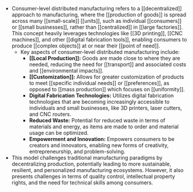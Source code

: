 - Consumer-level distributed manufacturing refers to a [[decentralized]] approach to manufacturing, where the [[production of goods]] is spread across many [[small-scale]] [[units]], such as individual [[consumers]] or [[small businesses]], rather than [[centralized]] in [[large factories]]. This concept heavily leverages technologies like [[3D printing]], [[CNC machines]], and other [[digital fabrication tools]], enabling consumers to produce [[complex objects]] at or near their [[point of need]].
	- Key aspects of consumer-level distributed manufacturing include:
		- **[[Local Production]]:** Goods are made close to where they are needed, reducing the need for [[transport]] and associated costs and [[environmental impacts]].
		- **[[Customization]]:** Allows for greater customization of products to meet [[specific individual needs]] or [[preferences]], as opposed to [[mass production]] which focuses on [[uniformity]].
		- **Digital Fabrication Technologies:** Utilizes digital fabrication technologies that are becoming increasingly accessible to individuals and small businesses, like 3D printers, laser cutters, and CNC routers.
		- **Reduced Waste:** Potential for reduced waste in terms of materials and energy, as items are made to order and material usage can be optimized.
		- **Empowerment and Innovation:** Empowers consumers to be creators and innovators, enabling new forms of creativity, entrepreneurship, and problem-solving.
- This model challenges traditional manufacturing paradigms by decentralizing production, potentially leading to more sustainable, resilient, and personalized manufacturing ecosystems. However, it also presents challenges in terms of quality control, intellectual property rights, and the need for technical skills among consumers.